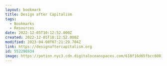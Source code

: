 ```yaml
---
layout: bookmark
title: Design after Capitalism
tags:
  - Bookmarks
  - Resources
date: 2022-12-05T10:12:52.000Z
created: 2022-12-05T10:12:52.000Z
modified: 2023-04-08T07:21:29.704Z
link: https://designaftercapitalism.org
id: 552296934
image: https://potion.nyc3.cdn.digitaloceanspaces.com/618f16d65fbcc800184f4443/site_image.png
---
```

